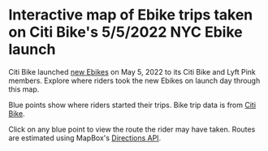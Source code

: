 # Interactive map of Ebike trips taken on Citi Bike's 5/5/2022 NYC Ebike launch

Citi Bike launched [new Ebikes](https://ride.citibikenyc.com/blog/new-york-meet-your-new-ebike) on May 5, 2022 to its Citi Bike and Lyft Pink members. Explore where riders took the new Ebikes on launch day through this map.

Blue points show where riders started their trips. Bike trip data is from [Citi Bike](https://s3.amazonaws.com/tripdata/index.html).

Click on any blue point to view the route the rider may have taken. Routes are estimated using MapBox's [Directions API](https://docs.mapbox.com/api/navigation/directions/).
 
